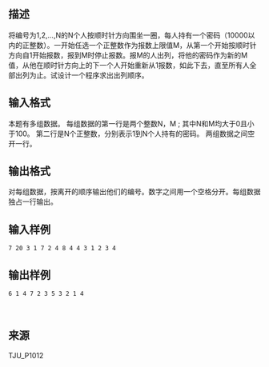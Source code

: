 ## 描述

将编号为1,2,...,N的N个人按顺时针方向围坐一圈，每人持有一个密码（10000以内的正整数）。一开始任选一个正整数作为报数上限值M，从第一个开始按顺时针方向自1开始报数，报到M时停止报数。报M的人出列，将他的密码作为新的M值，从他在顺时针方向上的下一个人开始重新从1报数，如此下去，直至所有人全部出列为止。试设计一个程序求出出列顺序。

## 输入格式

本题有多组数据。 每组数据的第一行是两个整数N，M ; 其中N和M均大于0且小于100。 第二行是N个正整数，分别表示1到N个人持有的密码。 两组数据之间空开一行。

## 输出格式

对每组数据，按离开的顺序输出他们的编号。数字之间用一个空格分开。每组数据独占一行输出。

## 输入样例

```plaintext
7 20 3 1 7 2 4 8 4 4 3 1 2 3 4
```

## 输出样例

```plaintext
6 1 4 7 2 3 5 3 2 1 4
```



 

## 来源

TJU_P1012

